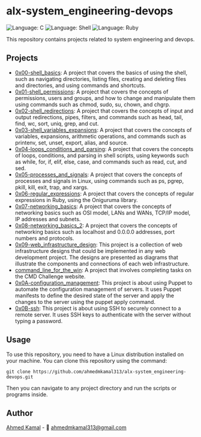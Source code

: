 # alx-system_engineering-devops
![Language: C](https://img.shields.io/badge/Language-C-blue.svg)
![Language: Shell](https://img.shields.io/badge/Language-Shell-green.svg)
![Language: Ruby](https://img.shields.io/badge/Language-Ruby-red.svg)

This repository contains projects related to system engineering and devops.
## Projects
- [0x00-shell_basics](https://github.com/ahmedmkamal313/alx-system_engineering-devops/tree/master/0x00-shell_basics): A project that covers the basics of using the shell, such as navigating directories, listing files, creating and deleting files and directories, and using commands and shortcuts.
- [0x01-shell_permissions](https://github.com/ahmedmkamal313/alx-system_engineering-devops/tree/master/0x01-shell_permissions): A project that covers the concepts of permissions, users and groups, and how to change and manipulate them using commands such as chmod, sudo, su, chown, and chgrp.
- [0x02-shell_redirections](https://github.com/ahmedmkamal313/alx-system_engineering-devops/tree/master/0x02-shell_redirections): A project that covers the concepts of input and output redirections, pipes, filters, and commands such as head, tail, find, wc, sort, uniq, grep, and cut.
- [0x03-shell_variables_expansions](https://github.com/ahmedmkamal313/alx-system_engineering-devops/tree/master/0x03-shell_variables_expansions): A project that covers the concepts of variables, expansions, arithmetic operations, and commands such as printenv, set, unset, export, alias, and source.
- [0x04-loops_conditions_and_parsing](https://github.com/ahmedmkamal313/alx-system_engineering-devops/tree/master/0x04-loops_conditions_and_parsing): A project that covers the concepts of loops, conditions, and parsing in shell scripts, using keywords such as while, for, if, elif, else, case, and commands such as read, cut, and sed.
- [0x05-processes_and_signals](https://github.com/ahmedmkamal313/alx-system_engineering-devops/tree/master/0x05-processes_and_signals): A project that covers the concepts of processes and signals in Linux, using commands such as ps, pgrep, pkill, kill, exit, trap, and xargs.
- [0x06-regular_expressions](https://github.com/ahmedmkamal313/alx-system_engineering-devops/tree/master/0x06-regular_expressions): A project that covers the concepts of regular expressions in Ruby, using the Oniguruma library.
- [0x07-networking_basics](https://github.com/ahmedmkamal313/alx-system_engineering-devops/tree/master/0x07-networking_basics): A project that covers the concepts of networking basics such as OSI model, LANs and WANs, TCP/IP model, IP addresses and subnets.
- [0x08-networking_basics_2](https://github.com/ahmedmkamal313/alx-system_engineering-devops/tree/master/0x08-networking_basics_2): A project that covers the concepts of networking basics such as localhost and 0.0.0.0 addresses, port numbers and protocols.
- [0x09-web_infrastructure_design](https://github.com/ahmedmkamal313/alx-system_engineering-devops/tree/master/0x09-web_infrastructure_design): This project is a collection of web infrastructure designs that could be implemented in any web development project. The designs are presented as diagrams that illustrate the components and connections of each web infrastructure.
- [command_line_for_the_win](https://github.com/ahmedmkamal313/alx-system_engineering-devops/tree/master/command_line_for_the_win): A project that involves completing tasks on the CMD Challenge website.
- [0x0A-configuration_management](https://github.com/ahmedmkamal313/alx-system_engineering-devops/tree/master/0x0A-configuration_management): This project is about using Puppet to automate the configuration management of servers. It uses Puppet manifests to define the desired state of the server and apply the changes to the server using the puppet apply command.
- [0x0B-ssh](https://github.com/ahmedmkamal313/alx-system_engineering-devops/tree/master/0x0B-ssh): This project is about using SSH to securely connect to a remote server. It uses SSH keys to authenticate with the server without typing a password.

## Usage
To use this repository, you need to have a Linux distribution installed on your machine. You can clone this repository using the command:
```
git clone https://github.com/ahmedmkamal313/alx-system_engineering-devops.git
```
Then you can navigate to any project directory and run the scripts or programs inside.

## Author
[Ahmed Kamal](https://github.com/ahmedmkamal313) - 📧 ahmedmkamal313@gmail.com

